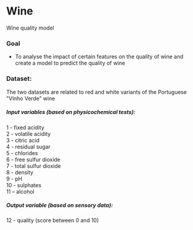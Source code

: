 # Wine
Wine quality model

### Goal
- To analyse the impact of certain features on the quality of wine and create a model to predict the quality of wine 

### Dataset:<br >
The two datasets are related to red and white variants of the Portuguese "Vinho Verde" wine<br >
##### Input variables (based on physicochemical tests):<br >
1 - fixed acidity<br >
2 - volatile acidity<br >
3 - citric acid<br >
4 - residual sugar<br >
5 - chlorides<br >
6 - free sulfur dioxide<br >
7 - total sulfur dioxide<br >
8 - density<br >
9 - pH<br >
10 - sulphates<br >
11 – alcohol<br >

##### Output variable (based on sensory data):<br >
12 - quality (score between 0 and 10)
